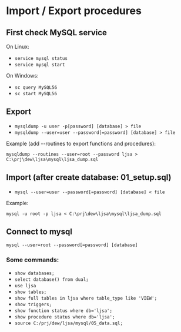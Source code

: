 # Import / Export procedures

## First check MySQL service

On Linux:

- `service mysql status`
- `service mysql start`

On Windows:

- `sc query MySQL56`
- `sc start MySQL56`

## Export

- `mysqldump -u user -p[password] [database] > file`
- `mysqldump --user=user --password[=password] [database] > file`

Example (add --routines to export functions and procedures):

`mysqldump --routines --user=root --password ljsa > C:\prj\dew\ljsa\mysql\ljsa_dump.sql`

## Import (after create database: 01_setup.sql)

- `mysql --user=user --password[=password] [database] < file`

Example:

`mysql -u root -p ljsa < C:\prj\dew\ljsa\mysql\ljsa_dump.sql`

## Connect to mysql

`mysql --user=root --password[=password] [database]`

### Some commands:

- `show databases;`
- `select database() from dual;`
- `use ljsa`
- `show tables;`
- `show full tables in ljsa where table_type like 'VIEW';`
- `show triggers;`
- `show function status where db='ljsa';`
- `show procedure status where db='ljsa';`
- `source C:/prj/dew/ljsa/mysql/05_data.sql;`